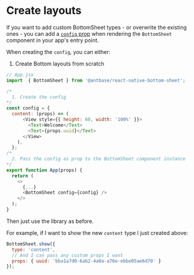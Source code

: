 # Create layouts

If you want to add custom BottomSheet types - or overwrite the existing ones - you can add a [`config` prop](./api.md#props) when rendering the `BottomSheet` component in your app's entry point.

When creating the `config`, you can either:

1. Create Bottom layouts from scratch

```js
// App.jsx
import  { BottomSheet } from '@antbase/react-native-bottom-sheet';

/*
  1. Create the config
*/
const config = {
  content: (props) => (
      <View style={{ height: 60, width: '100%' }}>
        <Text>Welcome</Text>
        <Text>{props.uuid}</Text>
      </View>
    ),
  };
/*
  2. Pass the config as prop to the BottomSheet component instance
*/
export function App(props) {
  return (
    <>
      {...}
      <BottomSheet config={config} />
    </>
  );
}
```

Then just use the library as before.

For example, if I want to show the new `content` type I just created above:

```js
BottomSheet.show({
  type: 'content',
  // And I can pass any custom props I want
  props: { uuid: 'bba1a7d0-6ab2-4a0a-a76e-ebbe05ae6d70' }
});
```
